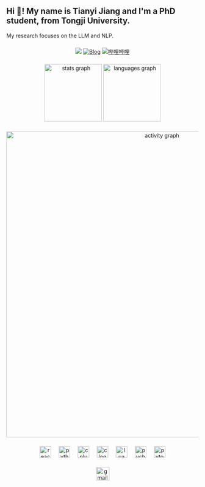 <h2 align="left">Hi 👋! My name is Tianyi Jiang and I'm a PhD student, from Tongji University.</h2>

My research focuses on the LLM and NLP.
###

<div align="center">
  <img src="https://visitor-badge.laobi.icu/badge?page_id=AusertDream.AusertDream&"  />
  <a href="https://ausertdream.github.io/"><img src="https://img.shields.io/badge/Blog-ausertdream-orange?logo=blogger" alt="Blog" title="Blog" /></a>
  <a href="https://space.bilibili.com/102368527"><img src="https://img.shields.io/badge/哔哩哔哩-梦哥大可爱-blue?logo=bilibili" alt="哔哩哔哩" title="哔哩哔哩" /></a>
</div>

###

<div align="center">
  <img src="https://github-readme-stats.vercel.app/api?username=AusertDream&hide_title=false&hide_rank=false&show_icons=true&include_all_commits=true&count_private=true&disable_animations=false&theme=dracula&locale=en&hide_border=false" height="150" alt="stats graph"  />
  <img src="https://github-readme-stats.vercel.app/api/top-langs?username=AusertDream&locale=en&hide_title=false&layout=compact&card_width=320&langs_count=5&theme=dracula&hide_border=false" height="150" alt="languages graph"  />
</div>

###
<p align="center">
    <!-- https://github.com/Ashutosh00710/github-readme-activity-graph -->
    <img width="800" src="https://github-readme-activity-graph.vercel.app/graph?username=AusertDream&theme=github-compact&hide_border=true&area=true&custom_title=Activity%20Graph" alt="activity graph" title="activity graph" />

### 
<div align="center">
  <img src="https://cdn.jsdelivr.net/gh/devicons/devicon/icons/react/react-original.svg" height="30" alt="react logo"  />
  <img width="12" />
  <img src="https://cdn.jsdelivr.net/gh/devicons/devicon/icons/python/python-original.svg" height="30" alt="python logo"  />
  <img width="12" />
  <img src="https://cdn.jsdelivr.net/gh/devicons/devicon/icons/cplusplus/cplusplus-original.svg" height="30" alt="cplusplus logo"  />
  <img width="12" />
  <img src="https://cdn.jsdelivr.net/gh/devicons/devicon/icons/c/c-original.svg" height="30" alt="c logo"  />
  <img width="12" />
  <img src="https://cdn.jsdelivr.net/gh/devicons/devicon/icons/lua/lua-original.svg" height="30" alt="lua logo"  />
  <img width="12" />
  <img src="https://cdn.jsdelivr.net/gh/devicons/devicon/icons/pycharm/pycharm-original.svg" height="30" alt="pycharm logo"  />
  <img width="12" />
  <img src="https://cdn.jsdelivr.net/gh/devicons/devicon/icons/pytorch/pytorch-original.svg" height="30" alt="pytorch logo"  />
</div>

###

<div align="center">
  <a href="contact me" target="_blank">
    <img src="https://img.shields.io/static/v1?message=Gmail&logo=gmail&label=&color=D14836&logoColor=white&labelColor=&style=for-the-badge" height="35" alt="gmail logo"  />
  </a>
</div>


###

###
